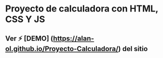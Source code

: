 # Proyecto de calculadora con HTML, CSS Y JS

## Ver ⚡ [DEMO] (https://alan-ol.github.io/Proyecto-Calculadora/) del sitio 